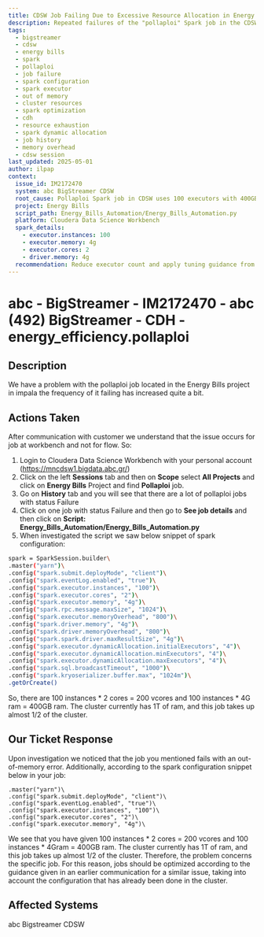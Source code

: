 ```yaml
---
title: CDSW Job Failing Due to Excessive Resource Allocation in Energy Bills Project
description: Repeated failures of the "pollaploi" Spark job in the CDSW Energy Bills project due to excessive executor allocation (100 instances with 400GB RAM and 200 vcores). Issue affects cluster stability and is not caused by the flow itself.
tags:
  - bigstreamer
  - cdsw
  - energy bills
  - spark
  - pollaploi
  - job failure
  - spark configuration
  - spark executor
  - out of memory
  - cluster resources
  - spark optimization
  - cdh
  - resource exhaustion
  - spark dynamic allocation
  - job history
  - memory overhead
  - cdsw session
last_updated: 2025-05-01
author: ilpap
context:
  issue_id: IM2172470
  system: abc BigStreamer CDSW
  root_cause: Pollaploi Spark job in CDSW uses 100 executors with 400GB RAM and 200 vcores, exhausting cluster resources
  project: Energy Bills
  script_path: Energy_Bills_Automation/Energy_Bills_Automation.py
  platform: Cloudera Data Science Workbench
  spark_details:
    - executor.instances: 100
    - executor.memory: 4g
    - executor.cores: 2
    - driver.memory: 4g
  recommendation: Reduce executor count and apply tuning guidance from past communications
---
```

# abc - BigStreamer - IM2172470 - abc (492) BigStreamer - CDH - energy_efficiency.pollaploi
## Description
We have a problem with the pollaploi job located in the Energy Bills project in impala
the frequency of it failing has increased quite a bit.
## Actions Taken
After communication with customer we understand that the issue occurs for job at workbench and not for flow. So:
1. Login to Cloudera Data Science Workbench with your personal account (https://mncdsw1.bigdata.abc.gr/)
2. Click on the left **Sessions** tab and then on **Scope** select **All Projects** and click on **Energy Bills** Project and find **Pollaploi** job.
3. Go on **History** tab and you will see that there are a lot of pollaploi jobs with status Failure
4. Click on one job with status Failure and then go to **See job details** and then click on **Script: Energy_Bills_Automation/Energy_Bills_Automation.py**
5. When investigated the script we saw below snippet of spark configuration:
```bash
spark = SparkSession.builder\
.master("yarn")\
.config("spark.submit.deployMode", "client")\
.config("spark.eventLog.enabled", "true")\
.config("spark.executor.instances", "100")\
.config("spark.executor.cores", "2")\
.config("spark.executor.memory", "4g")\
.config("spark.rpc.message.maxSize", "1024")\
.config("spark.executor.memoryOverhead", "800")\
.config("spark.driver.memory", "4g")\
.config("spark.driver.memoryOverhead", "800")\
.config("spark.spark.driver.maxResultSize", "4g")\
.config("spark.executor.dynamicAllocation.initialExecutors", "4")\
.config("spark.executor.dynamicAllocation.minExecutors", "4")\
.config("spark.executor.dynamicAllocation.maxExecutors", "4")\
.config("spark.sql.broadcastTimeout", "1000")\
.config("spark.kryoserializer.buffer.max", "1024m")\
.getOrCreate()
```
So, there are 100 instances * 2 cores = 200 vcores and 100 instances * 4G ram = 400GB ram.
The cluster currently has 1T of ram, and this job takes up almost 1/2 of the cluster.
## Our Ticket Response
Upon investigation we noticed that the job you mentioned fails with an out-of-memory error.
Additionally, according to the spark configuration snippet below in your job:
```
.master("yarn")\
.config("spark.submit.deployMode", "client")\
.config("spark.eventLog.enabled", "true")\
.config("spark.executor.instances", "100")\
.config("spark.executor.cores", "2")\
.config("spark.executor.memory", "4g")\
```
We see that you have given 100 instances * 2 cores = 200 vcores and 100 instances * 4Gram = 400GB ram.
The cluster currently has 1T of ram, and this job takes up almost 1/2 of the cluster.
Therefore, the problem concerns the specific job. For this reason, jobs should be optimized according to the guidance given in an earlier communication for a similar issue, taking into account the configuration that has already been done in the cluster.
## Affected Systems
abc Bigstreamer CDSW